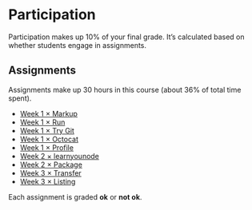 # Participation

Participation makes up 10% of your final grade.  It’s calculated based on
whether students engage in assignments.

## Assignments

Assignments make up 30 hours in this course (about 36% of total time spent).

*   [Week 1 × Markup](week-1.md#markup)
*   [Week 1 × Run](week-1.md#run)
*   [Week 1 × Try Git](week-1.md#try-git)
*   [Week 1 × Octocat](week-1.md#octocat)
*   [Week 1 × Profile](week-1.md#profile)
*   [Week 2 × learnyounode](week-2.md#learnyounode)
*   [Week 2 × Package](week-2.md#package)
*   [Week 3 × Transfer](week-3.md#transfer)
*   [Week 3 × Listing](week-3.md#listing)

<!--
TODO: Fill out assignments.
-->

Each assignment is graded **ok** or **not ok**.
